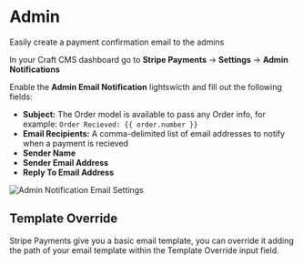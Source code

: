 # Admin

Easily create a payment confirmation email to the admins

In your Craft CMS dashboard go to **Stripe Payments** → **Settings** → **Admin Notifications**  

Enable the **Admin Email Notification** lightswicth and fill out the following fields:

*   **Subject:** The Order model is available to pass any Order info, for example: `Order Recieved: {{ order.number }}`
*   **Email Recipients:** A comma-delimited list of email addresses to notify when a payment is recieved
*   **Sender Name**
*   **Sender Email Address**
*   **Reply To Email Address**

![Admin Notification Email Settings](https://enupal.com/assets/docs/21-stripe-payments.png)

## Template Override

Stripe Payments give you a basic email template, you can override it adding the path of your email template within the Template Override input field.